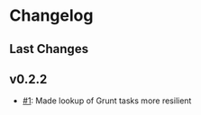 # Changelog

## Last Changes

## v0.2.2
- [#1](https://github.com/LaxarJS/grunt-laxar/issues/1): Made lookup of Grunt tasks more resilient
